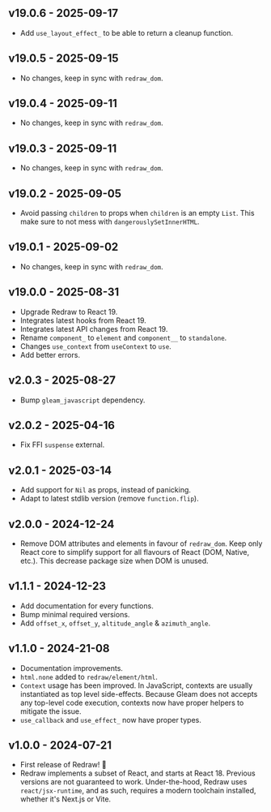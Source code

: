 ## v19.0.6 - 2025-09-17

- Add `use_layout_effect_` to be able to return a cleanup function.

## v19.0.5 - 2025-09-15

- No changes, keep in sync with `redraw_dom`.

## v19.0.4 - 2025-09-11

- No changes, keep in sync with `redraw_dom`.

## v19.0.3 - 2025-09-11

- No changes, keep in sync with `redraw_dom`.

## v19.0.2 - 2025-09-05

- Avoid passing `children` to props when `children` is an empty `List`. This
  make sure to not mess with `dangerouslySetInnerHTML`.

## v19.0.1 - 2025-09-02

- No changes, keep in sync with `redraw_dom`.

## v19.0.0 - 2025-08-31

- Upgrade Redraw to React 19.
- Integrates latest hooks from React 19.
- Integrates latest API changes from React 19.
- Rename `component_` to `element` and `component__` to `standalone`.
- Changes `use_context` from `useContext` to `use`.
- Add better errors.

## v2.0.3 - 2025-08-27

- Bump `gleam_javascript` dependency.

## v2.0.2 - 2025-04-16

- Fix FFI `suspense` external.

## v2.0.1 - 2025-03-14

- Add support for `Nil` as props, instead of panicking.
- Adapt to latest stdlib version (remove `function.flip`).

## v2.0.0 - 2024-12-24

- Remove DOM attributes and elements in favour of `redraw_dom`. Keep only React
  core to simplify support for all flavours of React (DOM, Native, etc.). This
  decrease package size when DOM is unused.

## v1.1.1 - 2024-12-23

- Add documentation for every functions.
- Bump minimal required versions.
- Add `offset_x`, `offset_y`, `altitude_angle` & `azimuth_angle`.

## v1.1.0 - 2024-21-08

- Documentation improvements.
- `html.none` added to `redraw/element/html`.
- `Context` usage has been improved. In JavaScript, contexts are usually
  instantiated as top level side-effects. Because Gleam does not accepts any
  top-level code execution, contexts now have proper helpers to mitigate the
  issue.
- `use_callback` and `use_effect_` now have proper types.

## v1.0.0 - 2024-07-21

- First release of Redraw! 🎉
- Redraw implements a subset of React, and starts at React 18. Previous versions
  are not guaranteed to work. Under-the-hood, Redraw uses `react/jsx-runtime`,
  and as such, requires a modern toolchain installed, whether it's Next.js or
  Vite.
